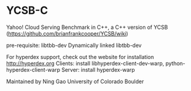YCSB-C
======

Yahoo! Cloud Serving Benchmark in C++, a C++ version of YCSB (https://github.com/brianfrankcooper/YCSB/wiki)


pre-requisite: libtbb-dev
Dynamically linked libtbb-dev

For hyperdex support, check out the website for installation http://hyperdex.org
	Clients: install libhyperdex-client-dev-warp, python-hyperdex-client-warp
	Server: install hyperdex-warp

Maintained by Ning Gao
University of Colorado Boulder
